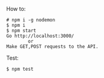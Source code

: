 How to:

    # npm i -g nodemon
	$ npm i
	$ npm start
    Go http://localhost:3000/
            or
    Make GET,POST requests to the API.

Test:

    $ npm test